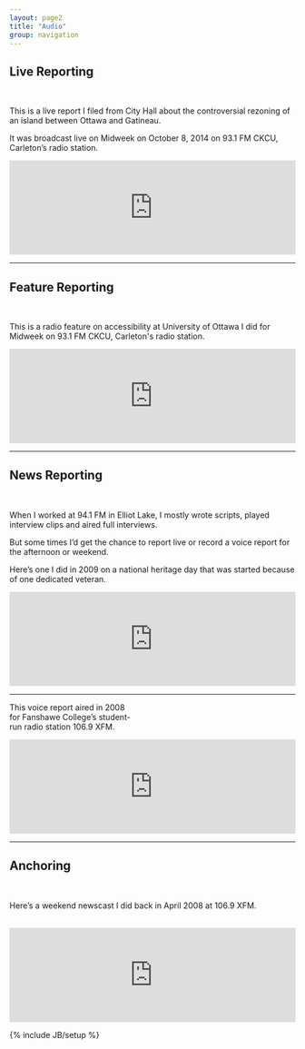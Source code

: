 ```yaml
---
layout: page2
title: "Audio"
group: navigation
---
```

<html>
<body>

<h2>Live Reporting</h2>
<br>
<p>This is a live report I filed from City Hall about the controversial rezoning of an island between Ottawa and Gatineau. </p><p>It was broadcast live on Midweek on October 8, 2014 on 93.1 FM CKCU, Carleton’s radio station.</p>

<iframe width="100%" height="166" scrolling="no" frameborder="no" src="https://w.soundcloud.com/player/?url=https%3A//api.soundcloud.com/tracks/171507549&amp;color=ff5500&amp;auto_play=false&amp;hide_related=false&amp;show_comments=true&amp;show_user=true&amp;show_reposts=false"></iframe>

<hr>

<h2>Feature Reporting</h2>
<br>
<p>This is a radio feature on accessibility at University of Ottawa I did for Midweek on 93.1 FM CKCU, Carleton's radio station.</p>

<iframe width="100%" height="166" scrolling="no" frameborder="no" src="https://w.soundcloud.com/player/?url=https%3A//api.soundcloud.com/tracks/171510421&amp;color=ff5500&amp;auto_play=false&amp;hide_related=false&amp;show_comments=true&amp;show_user=true&amp;show_reposts=false"></iframe>

<hr>

<h2>News Reporting</h2>
<br>
<p>When I worked at 94.1 FM in Elliot Lake, I mostly wrote scripts, played interview clips and aired full interviews.</p><p>But some times I’d get the chance to report live or record a voice report for the afternoon or weekend. </p><p>Here’s one I did in 2009 on a national heritage day that was started because of one dedicated veteran.</p>

<iframe width="100%" height="166" scrolling="no" frameborder="no" src="https://w.soundcloud.com/player/?url=https%3A//api.soundcloud.com/tracks/157736881&amp;color=ff5500&amp;auto_play=false&amp;hide_related=false&amp;show_comments=true&amp;show_user=true&amp;show_reposts=false"></iframe>

<hr>
<p style="margin-right:20em;">This voice report aired in 2008 for Fanshawe College’s student-run radio station 106.9 XFM.</p>

<iframe width="100%" height="166" scrolling="no" frameborder="no" src="https://w.soundcloud.com/player/?url=https%3A//api.soundcloud.com/tracks/118921832&amp;color=ff5500&amp;auto_play=false&amp;hide_related=false&amp;show_comments=true&amp;show_user=true&amp;show_reposts=false"></iframe>

<hr>

<h2>Anchoring</h2>
<br>
<p>Here’s a weekend newscast I did back in April 2008 at 106.9 XFM.</p>
<br>
<iframe width="100%" height="166" scrolling="no" frameborder="no" src="https://w.soundcloud.com/player/?url=https%3A//api.soundcloud.com/tracks/35918514&amp;color=ff5500&amp;auto_play=false&amp;hide_related=false&amp;show_comments=true&amp;show_user=true&amp;show_reposts=false"></iframe>
                                                                                                                                
{% include JB/setup %}


